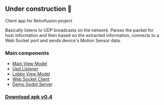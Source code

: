 ## Under construction 🚧

Client app for Retrofusion project

Basically listens to UDP broadcasts on the network. Parses the packet for host information and then based on the extracted information, connects to a Web Socket port and sends device's Motion Sensor data.

### Main components
- [Main View Model](src/SensorStream.MAUI/ViewModels/MainPageViewModel.cs)
- [Upd Listener](src/SensorStream.MAUI/Services/UdpService.cs)
- [Lobby View Model](src/SensorStream.MAUI/ViewModels/LobbyViewModel.cs)
- [Web Socket Client](src/SensorStream.MAUI/Services/WebSocketService.cs)
- [Demo Godot Server](demo_server.gd)


### [Download apk v0.4](https://1drv.ms/u/c/6f7b14e4559c6d8e/Ef1ROzSAA25FnCKYvIGWCkEB7ePiMAg8rd2PJzu15xXpbw?e=13Tyzj)